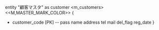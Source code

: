 entity "顧客マスタ" as customer <m_customers>
<<M,MASTER_MARK_COLOR>> {
+ customer_code [PK]
--
pass
name
address
tel
mail
del_flag
reg_date
}
